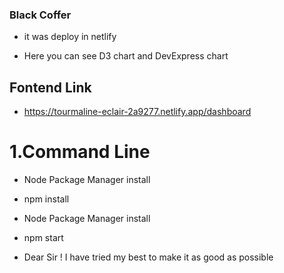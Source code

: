 ### Black Coffer
* it was deploy in netlify

* Here you can see D3  chart and DevExpress chart
## Fontend Link
* https://tourmaline-eclair-2a9277.netlify.app/dashboard

# 1.Command Line

* Node Package Manager install
* npm install

* Node Package Manager install
* npm start

* Dear Sir !
 I have tried my best to make it as good as possible
